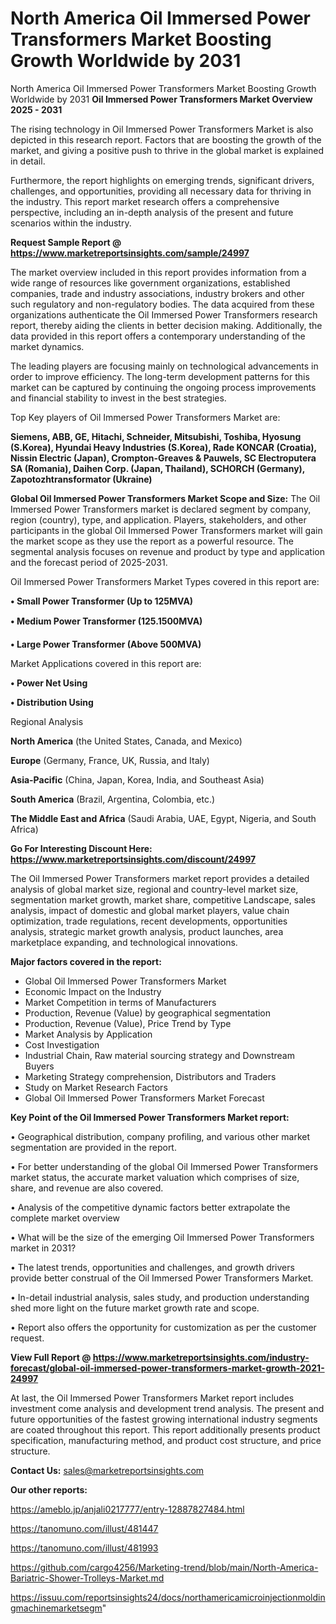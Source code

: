 # North America Oil Immersed Power Transformers Market Boosting Growth Worldwide by 2031
North America Oil Immersed Power Transformers Market Boosting Growth Worldwide by 2031
<Strong> Oil Immersed Power Transformers Market Overview 2025 - 2031</strong>

The rising technology in Oil Immersed Power Transformers Market is also depicted in this research report. Factors that are boosting the growth of the market, and giving a positive push to thrive in the global market is explained in detail.

Furthermore, the report highlights on emerging trends, significant drivers, challenges, and opportunities, providing all necessary data for thriving in the industry. This report market research offers a comprehensive perspective, including an in-depth analysis of the present and future scenarios within the industry.

<strong>Request Sample Report @ <a href=https://www.marketreportsinsights.com/sample/24997>https://www.marketreportsinsights.com/sample/24997</a></strong>

The market overview included in this report provides information from a wide range of resources like government organizations, established companies, trade and industry associations, industry brokers and other such regulatory and non-regulatory bodies. The data acquired from these organizations authenticate the Oil Immersed Power Transformers research report, thereby aiding the clients in better decision making. Additionally, the data provided in this report offers a contemporary understanding of the market dynamics.

The leading players are focusing mainly on technological advancements in order to improve efficiency. The long-term development patterns for this market can be captured by continuing the ongoing process improvements and financial stability to invest in the best strategies.

Top Key players of Oil Immersed Power Transformers Market are:

<strong>Siemens, ABB, GE, Hitachi, Schneider, Mitsubishi, Toshiba, Hyosung (S.Korea), Hyundai Heavy Industries (S.Korea), Rade KONCAR (Croatia), Nissin Electric (Japan), Crompton-Greaves & Pauwels, SC Electroputera SA (Romania), Daihen Corp. (Japan, Thailand), SCHORCH (Germany), Zapotozhtransformator (Ukraine)</strong>

<strong><b>Global Oil Immersed Power Transformers Market Scope and Size:</b></strong>
The Oil Immersed Power Transformers market is declared segment by company, region (country), type, and application. Players, stakeholders, and other participants in the global Oil Immersed Power Transformers market will gain the market scope as they use the report as a powerful resource. The segmental analysis focuses on revenue and product by type and application and the forecast period of 2025-2031.

Oil Immersed Power Transformers Market Types covered in this report are:

<strong>• Small Power Transformer (Up to 125MVA)

• Medium Power Transformer (125.1500MVA)

• Large Power Transformer (Above 500MVA)</strong>

Market Applications covered in this report are:

<strong>• Power Net Using

• Distribution Using</strong> 

Regional Analysis

<strong>North America</strong> (the United States, Canada, and Mexico)

<strong>Europe</strong> (Germany, France, UK, Russia, and Italy)

<strong>Asia-Pacific</strong> (China, Japan, Korea, India, and Southeast Asia)

<strong>South America</strong> (Brazil, Argentina, Colombia, etc.)

<strong>The Middle East and Africa</strong> (Saudi Arabia, UAE, Egypt, Nigeria, and South Africa)

<strong>Go For Interesting Discount Here: <a href=https://www.marketreportsinsights.com/discount/24997>https://www.marketreportsinsights.com/discount/24997</a></strong>

The Oil Immersed Power Transformers market report provides a detailed analysis of global market size, regional and country-level market size, segmentation market growth, market share, competitive Landscape, sales analysis, impact of domestic and global market players, value chain optimization, trade regulations, recent developments, opportunities analysis, strategic market growth analysis, product launches, area marketplace expanding, and technological innovations.

<strong><b>Major factors covered in the report:</b></strong>
<ul>
  <li>Global Oil Immersed Power Transformers Market </li>
  <li>Economic Impact on the Industry</li>
  <li>Market Competition in terms of Manufacturers</li>
  <li>Production, Revenue (Value) by geographical segmentation</li>
  <li>Production, Revenue (Value), Price Trend by Type</li>
  <li>Market Analysis by Application</li>
  <li>Cost Investigation</li>
  <li>Industrial Chain, Raw material sourcing strategy and Downstream Buyers</li>
  <li>Marketing Strategy comprehension, Distributors and Traders</li>
  <li>Study on Market Research Factors</li>
  <li>Global Oil Immersed Power Transformers Market Forecast</li>
</ul>

<strong><b>Key Point of the Oil Immersed Power Transformers Market report:</b></strong>

• Geographical distribution, company profiling, and various other market segmentation are provided in the report.

• For better understanding of the global Oil Immersed Power Transformers market status, the accurate market valuation which comprises of size, share, and revenue are also covered.

• Analysis of the competitive dynamic factors better extrapolate the complete market overview

• What will be the size of the emerging Oil Immersed Power Transformers market in 2031?

• The latest trends, opportunities and challenges, and growth drivers provide better construal of the Oil Immersed Power Transformers Market.

• In-detail industrial analysis, sales study, and production understanding shed more light on the future market growth rate and scope.

• Report also offers the opportunity for customization as per the customer request.

<strong><b>View Full Report @ <a href=https://www.marketreportsinsights.com/industry-forecast/global-oil-immersed-power-transformers-market-growth-2021-24997>https://www.marketreportsinsights.com/industry-forecast/global-oil-immersed-power-transformers-market-growth-2021-24997</a></b></strong>


At last, the Oil Immersed Power Transformers Market report includes investment come analysis and development trend analysis. The present and future opportunities of the fastest growing international industry segments are coated throughout this report. This report additionally presents product specification, manufacturing method, and product cost structure, and price structure.

<strong>Contact Us:</strong>
sales@marketreportsinsights.com

<strong>Our other reports:</strong>

<a href=https://ameblo.jp/anjali0217777/entry-12887827484.html>https://ameblo.jp/anjali0217777/entry-12887827484.html</a>

<a href=https://tanomuno.com/illust/481447>https://tanomuno.com/illust/481447</a>

<a href=https://tanomuno.com/illust/481993>https://tanomuno.com/illust/481993</a>

<a href=https://github.com/cargo4256/Marketing-trend/blob/main/North-America-Bariatric-Shower-Trolleys-Market.md>https://github.com/cargo4256/Marketing-trend/blob/main/North-America-Bariatric-Shower-Trolleys-Market.md</a>

<a href=https://issuu.com/reportsinsights24/docs/northamericamicroinjectionmoldingmachinemarketsegm>https://issuu.com/reportsinsights24/docs/northamericamicroinjectionmoldingmachinemarketsegm</a>"
